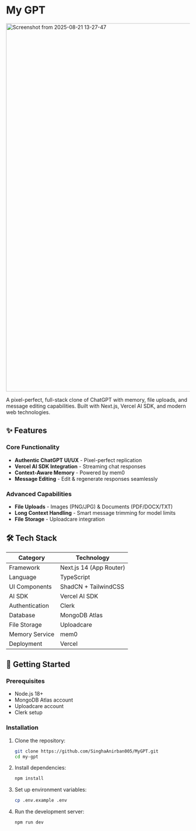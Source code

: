 # My GPT

<img width="1852" height="1006" alt="Screenshot from 2025-08-21 13-27-47" src="https://github.com/user-attachments/assets/d827c953-549f-4b29-814f-4bfbe4e4a610" />

A pixel-perfect, full-stack clone of ChatGPT with memory, file uploads, and message editing capabilities. Built with Next.js, Vercel AI SDK, and modern web technologies.

## ✨ Features

### Core Functionality
- **Authentic ChatGPT UI/UX** - Pixel-perfect replication
- **Vercel AI SDK Integration** - Streaming chat responses
- **Context-Aware Memory** - Powered by mem0
- **Message Editing** - Edit & regenerate responses seamlessly

### Advanced Capabilities
- **File Uploads** - Images (PNG/JPG) & Documents (PDF/DOCX/TXT)
- **Long Context Handling** - Smart message trimming for model limits
- **File Storage** - Uploadcare integration

## 🛠 Tech Stack

| Category          | Technology                          |
|-------------------|-------------------------------------|
| Framework         | Next.js 14 (App Router)             |
| Language          | TypeScript                          |
| UI Components     | ShadCN + TailwindCSS                |
| AI SDK            | Vercel AI SDK                       |
| Authentication    | Clerk                               |
| Database          | MongoDB Atlas                       |
| File Storage      | Uploadcare                          |
| Memory Service    | mem0                                |
| Deployment        | Vercel                              |

## 🚀 Getting Started

### Prerequisites
- Node.js 18+
- MongoDB Atlas account
- Uploadcare account
- Clerk setup

### Installation
1. Clone the repository:
   ```bash
   git clone https://github.com/SinghaAnirban005/MyGPT.git
   cd my-gpt
   ```

2. Install dependencies:
   ```bash
   npm install
   ```

3. Set up environment variables:
   ```bash
   cp .env.example .env
   ```

4. Run the development server:
   ```bash
   npm run dev
   ```



